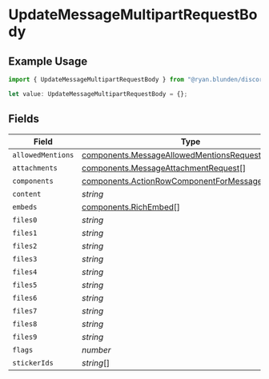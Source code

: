 # UpdateMessageMultipartRequestBody

## Example Usage

```typescript
import { UpdateMessageMultipartRequestBody } from "@ryan.blunden/discord/models/operations";

let value: UpdateMessageMultipartRequestBody = {};
```

## Fields

| Field                                                                                                              | Type                                                                                                               | Required                                                                                                           | Description                                                                                                        |
| ------------------------------------------------------------------------------------------------------------------ | ------------------------------------------------------------------------------------------------------------------ | ------------------------------------------------------------------------------------------------------------------ | ------------------------------------------------------------------------------------------------------------------ |
| `allowedMentions`                                                                                                  | [components.MessageAllowedMentionsRequest](../../models/components/messageallowedmentionsrequest.md)               | :heavy_minus_sign:                                                                                                 | N/A                                                                                                                |
| `attachments`                                                                                                      | [components.MessageAttachmentRequest](../../models/components/messageattachmentrequest.md)[]                       | :heavy_minus_sign:                                                                                                 | N/A                                                                                                                |
| `components`                                                                                                       | [components.ActionRowComponentForMessageRequest](../../models/components/actionrowcomponentformessagerequest.md)[] | :heavy_minus_sign:                                                                                                 | N/A                                                                                                                |
| `content`                                                                                                          | *string*                                                                                                           | :heavy_minus_sign:                                                                                                 | N/A                                                                                                                |
| `embeds`                                                                                                           | [components.RichEmbed](../../models/components/richembed.md)[]                                                     | :heavy_minus_sign:                                                                                                 | N/A                                                                                                                |
| `files0`                                                                                                           | *string*                                                                                                           | :heavy_minus_sign:                                                                                                 | N/A                                                                                                                |
| `files1`                                                                                                           | *string*                                                                                                           | :heavy_minus_sign:                                                                                                 | N/A                                                                                                                |
| `files2`                                                                                                           | *string*                                                                                                           | :heavy_minus_sign:                                                                                                 | N/A                                                                                                                |
| `files3`                                                                                                           | *string*                                                                                                           | :heavy_minus_sign:                                                                                                 | N/A                                                                                                                |
| `files4`                                                                                                           | *string*                                                                                                           | :heavy_minus_sign:                                                                                                 | N/A                                                                                                                |
| `files5`                                                                                                           | *string*                                                                                                           | :heavy_minus_sign:                                                                                                 | N/A                                                                                                                |
| `files6`                                                                                                           | *string*                                                                                                           | :heavy_minus_sign:                                                                                                 | N/A                                                                                                                |
| `files7`                                                                                                           | *string*                                                                                                           | :heavy_minus_sign:                                                                                                 | N/A                                                                                                                |
| `files8`                                                                                                           | *string*                                                                                                           | :heavy_minus_sign:                                                                                                 | N/A                                                                                                                |
| `files9`                                                                                                           | *string*                                                                                                           | :heavy_minus_sign:                                                                                                 | N/A                                                                                                                |
| `flags`                                                                                                            | *number*                                                                                                           | :heavy_minus_sign:                                                                                                 | N/A                                                                                                                |
| `stickerIds`                                                                                                       | *string*[]                                                                                                         | :heavy_minus_sign:                                                                                                 | N/A                                                                                                                |